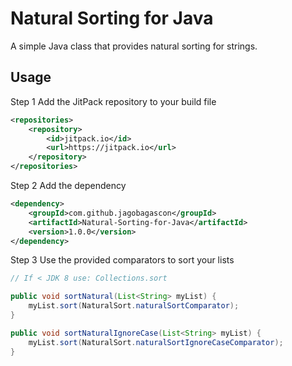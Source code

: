 # Natural Sorting for Java
A simple Java class that provides natural sorting for strings.

## Usage
Step 1 Add the JitPack repository to your build file
```xml
<repositories>
	<repository>
	    <id>jitpack.io</id>
	    <url>https://jitpack.io</url>
	</repository>
</repositories>
```
Step 2 Add the dependency
```xml
<dependency>
    <groupId>com.github.jagobagascon</groupId>
    <artifactId>Natural-Sorting-for-Java</artifactId>
    <version>1.0.0</version>
</dependency>
```
Step 3 Use the provided comparators to sort your lists
```java
// If < JDK 8 use: Collections.sort

public void sortNatural(List<String> myList) {
	myList.sort(NaturalSort.naturalSortComparator);
}

public void sortNaturalIgnoreCase(List<String> myList) {
	myList.sort(NaturalSort.naturalSortIgnoreCaseComparator);
}
```
